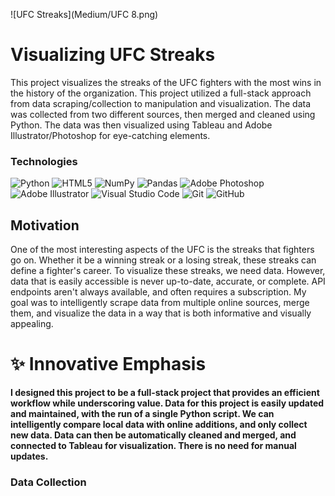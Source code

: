 ![UFC Streaks](Medium/UFC 8.png)
# Visualizing UFC Streaks
This project visualizes the streaks of the UFC fighters with the most wins in the history of the organization. This project utilized a full-stack approach from data scraping/collection to manipulation and visualization. The data was collected from two different sources, then merged and cleaned using Python. The data was then visualized using Tableau and Adobe Illustrator/Photoshop for eye-catching elements.

### Technologies
![Python](https://img.shields.io/badge/python-3670A0?style=for-the-badge&logo=python&logoColor=ffdd54)
![HTML5](https://img.shields.io/badge/html5-%23E34F26.svg?style=for-the-badge&logo=html5&logoColor=white)
![NumPy](https://img.shields.io/badge/numpy-%23013243.svg?style=for-the-badge&logo=numpy&logoColor=white)
![Pandas](https://img.shields.io/badge/pandas-%23150458.svg?style=for-the-badge&logo=pandas&logoColor=white)
![Adobe Photoshop](https://img.shields.io/badge/adobe%20photoshop-%2331A8FF.svg?style=for-the-badge&logo=adobe%20photoshop&logoColor=white)
![Adobe Illustrator](https://img.shields.io/badge/adobe%20illustrator-%23FF9A00.svg?style=for-the-badge&logo=adobe%20illustrator&logoColor=white)
![Visual Studio Code](https://img.shields.io/badge/Visual%20Studio%20Code-0078d7.svg?style=for-the-badge&logo=visual-studio-code&logoColor=white)
![Git](https://img.shields.io/badge/git-%23F05033.svg?style=for-the-badge&logo=git&logoColor=white)
![GitHub](https://img.shields.io/badge/github-%23121011.svg?style=for-the-badge&logo=github&logoColor=white)


## Motivation
One of the most interesting aspects of the UFC is the streaks that fighters go on. Whether it be a winning streak or a losing streak, these streaks can define a fighter's career. To visualize these streaks, we need data. However, data that is easily accessible is never up-to-date, accurate, or complete. API endpoints aren't always available, and often requires a subscription. My goal was to intelligently scrape data from multiple online sources, merge them, and visualize the data in a way that is both informative and visually appealing.

# :sparkles: Innovative Emphasis
**I designed this project to be a full-stack project that provides an efficient workflow while underscoring value. Data for this project is easily updated and maintained, with the run of a single Python script. We can intelligently compare local data with online additions, and only collect new data. Data can then be automatically cleaned and merged, and connected to Tableau for visualization. There is no need for manual updates.**

### Data Collection

